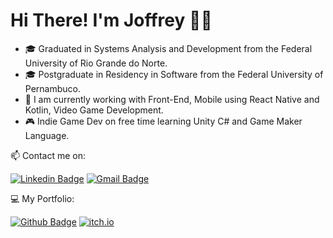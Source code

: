 # Hi There! I'm Joffrey :wave::smile:

- :mortar_board: Graduated in Systems Analysis and Development from the Federal University of Rio Grande do Norte.
- :mortar_board: Postgraduate in Residency in Software from the Federal University of Pernambuco.
- :telescope: I am currently working with Front-End, Mobile using React Native and Kotlin, Video Game Development.
- :video_game: Indie Game Dev on free time learning Unity C# and Game Maker Language.

:mailbox: Contact me on:

[![Linkedin Badge](https://img.shields.io/badge/LinkedIn-0077B5?style=for-the-badge&logo=linkedin&logoColor=white)](https://www.linkedin.com/in/joffrey-peyrac-3772ab140/)
[![Gmail Badge](https://img.shields.io/badge/Gmail-D14836?style=for-the-badge&logo=gmail&logoColor=white)](mailto:joffreypag@gmail.com) 

:computer: My Portfolio:

[![Github Badge](https://img.shields.io/badge/GitHub-100000?style=for-the-badge&logo=github&logoColor=white)](https://github.com/JoffreyPag)
[![itch.io](https://img.shields.io/badge/Itch.io-FA5C5C?style=for-the-badge&logo=itch.io&logoColor=white)](https://joffr.itch.io)
